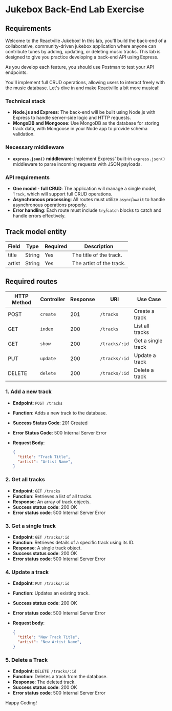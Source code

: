 <h1>
  <span class="headline">Jukebox Back-End Lab</span>
  <span class="subhead">Exercise</span>
</h1>

## Requirements

Welcome to the Reactville Jukebox! In this lab, you'll build the back-end of a collaborative, community-driven jukebox application where anyone can contribute tunes by adding, updating, or deleting music tracks. This lab is designed to give you practice developing a back-end API using Express.

As you develop each feature, you should use Postman to test your API endpoints.

You'll implement full CRUD operations, allowing users to interact freely with the music database. Let's dive in and make Reactville a bit more musical!

### Technical stack

- **Node.js and Express**: The back-end will be built using Node.js with Express to handle server-side logic and HTTP requests.
- **MongoDB and Mongoose**: Use MongoDB as the database for storing track data, with Mongoose in your Node app to provide schema validation.

### Necessary middleware

- **`express.json()` middleware**: Implement Express' built-in `express.json()` middleware to parse incoming requests with JSON payloads.

### API requirements

- **One model - full CRUD**: The application will manage a single model, `Track`, which will support full CRUD operations.
- **Asynchronous processing**: All routes must utilize `async`/`await` to handle asynchronous operations properly.
- **Error handling**: Each route must include `try`/`catch` blocks to catch and handle errors effectively.

## Track model entity

| Field  | Type   | Required | Description                                 |
| ------ | ------ | -------- | ------------------------------------------- |
| title  | String | Yes      | The title of the track.                     |
| artist | String | Yes      | The artist of the track.                    |

## Required routes

| HTTP Method | Controller | Response | URI           | Use Case           |
| ----------- | ---------- | -------- | ------------- | ------------------ |
| POST        | `create`   | 201      | `/tracks`     | Create a track     |
| GET         | `index`    | 200      | `/tracks`     | List all tracks    |
| GET         | `show`     | 200      | `/tracks/:id` | Get a single track |
| PUT         | `update`   | 200      | `/tracks/:id` | Update a track     |
| DELETE      | `delete`   | 200      | `/tracks/:id` | Delete a track     |

### 1. Add a new track

- **Endpoint**: `POST /tracks`
- **Function**: Adds a new track to the database.
- **Success Status Code**: 201 Created
- **Error Status Code**: 500 Internal Server Error
- **Request Body**:

  ```json
  {
    "title": "Track Title",
    "artist": "Artist Name",
  }
  ```

### 2. Get all tracks

- **Endpoint**: `GET /tracks`
- **Function**: Retrieves a list of all tracks.
- **Response**: An array of track objects.
- **Success status code**: 200 OK
- **Error status code**: 500 Internal Server Error

### 3. Get a single track

- **Endpoint**: `GET /tracks/:id`
- **Function**: Retrieves details of a specific track using its ID.
- **Response**: A single track object.
- **Success status code**: 200 OK
- **Error status code**: 500 Internal Server Error

### 4. Update a track

- **Endpoint**: `PUT /tracks/:id`
- **Function**: Updates an existing track.
- **Success status code**: 200 OK
- **Error status code**: 500 Internal Server Error
- **Request body**:

  ```json
  {
    "title": "New Track Title",
    "artist": "New Artist Name",
  }
  ```

### 5. Delete a Track

- **Endpoint**: `DELETE /tracks/:id`
- **Function**: Deletes a track from the database.
- **Response**: The deleted track.
- **Success status code**: 200 OK
- **Error status code**: 500 Internal Server Error

Happy Coding!
